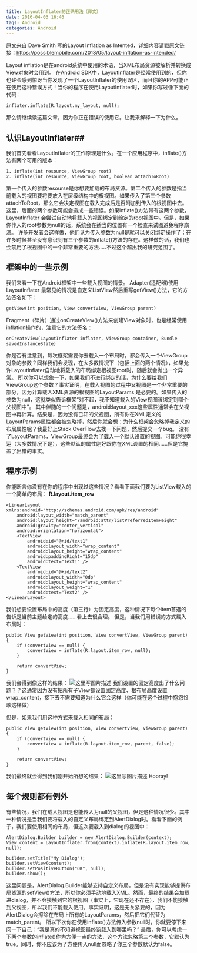 ```yaml
---
title: LayoutInflater的正确用法（译文）
date: 2016-04-03 16:46
tags: Android
categories: Android
---
```

原文来自 Dave Smith 写的Layout Inflation as Intented，详细内容请戳原文链接：https://possiblemobile.com/2013/05/layout-inflation-as-intended/

Layout inflation是在android系统中使用的术语，当XML布局资源被解析并转换成View对象时会用到。
在Android SDK中，LayoutInflater是经常使用到的，但你也许会感到惊讶当你发现了一个LayoutInflater的使用误区，而且你的APP可能正在使用这种错误方式！当你的程序在使用LayoutInflater时，如果你写过像下面的代码：

```
inflater.inflate(R.layout.my_layout, null);
```
那么请继续读这篇文章，因为你正在错误的使用它。让我来解释一下为什么。
<!--more-->
## 认识LayoutInflater##
我们首先看看LayoutInflater的工作原理是什么。在一个应用程序中，inflate()方法有两个可用的版本：

```
1. inflate(int resource, ViewGroup root)
2. inflate(int resource, ViewGroup root, boolean attachToRoot)
```
第一个传入的参数resourse是你想要加载的布局资源。第二个传入的参数是指当前载入的视图要将要放入在层级结构中的根视图。如果传入了第三个参数attachToRoot，那么它会决定视图在载入完成后是否附加到传入的根视图中去。
这里，后面的两个参数可能会造成一些错误。如果inflate()方法带有这两个参数，LayoutInflater 会尝试自动地将载入的视图绑定到给定的root视图中。但是，如果你传入的root参数为null的话，系统会在适当的位置有一个检查来试图避免程序崩溃。
许多开发者会这样做，他们认为传入参数为null是就可以关闭绑定操作了；在许多时候甚至没有意识到有三个参数的inflate()方法的存在。这样做的话，我们也会禁用了根视图中的一个非常重要的方法.....不过这个超出我的研究范围了。
## 框架中的一些示例 ##
我们来看一下在Android框架中一些载入视图的情景。
Adapter(适配器)使用LayoutInflater 最常见的情况是自定义ListView然后重写getView()方法，它的方法签名如下：
```
getView(int position, View convertView, ViewGroup parent)
```
Fragment（碎片）通过onCreateView()方法来创建View对象时，也是经常使用inflation操作的，注意它的方法签名：

```
onCreateView(LayoutInflater inflater, ViewGroup container, Bundle savedInstanceState)
```
你是否有注意到，每次框架需要你去载入一个布局时，都会传入一个ViewGroup对象的参数？同样我们会发现，在大多数情况下（包括上面的两个情况），如果允许LayoutInflater自动地将载入的布局绑定根视图root时，随后就会抛出一个异常。
所以你可以想象一下，如果我们不进行绑定的话，为什么要给我们ViewGroup这个参数？事实证明，在载入视图的过程中父视图是一个非常重要的部分，因为计算载入XML资源的根视图的LayoutParams 是必要的。如果传入的参数为null，这就类似告诉框架“对不起，我不知道载入的View视图该绑定到哪个父视图中”。
其中伴随的一个问题是，android:layout_xxx这些属性通常会在父视图中再计算。结果是，因为没有已知的父视图，所有你在XML定义的LayoutParams属性都会被忽略掉，然后你就会想：为什么框架会忽略掉我定义的布局属性呢？我最好上Stack OverFlow去找一下问题，然后提交一个bug。
没有了LayoutParams，ViewGroup最终会为了载入一个默认设置的视图。可能你很幸运（大多数情况下是），这些默认的属性刚好跟你在XML设置的相同......但是它掩盖了出错的事实。
## 程序示例 ##
你能断言你没有在你的程序中出现过这些情况？看看下面我们要为ListView载入的一个简单的布局：
**R.layout.item_row**

```
<LinearLayout xmlns:android="http://schemas.android.com/apk/res/android"
    android:layout_width="match_parent"
    android:layout_height="?android:attr/listPreferredItemHeight"
    android:gravity="center_vertical"
    android:orientation="horizontal">
    <TextView
        android:id="@+id/text1"
        android:layout_width="wrap_content"
        android:layout_height="wrap_content"
        android:paddingRight="15dp"
        android:text="Text1" />
    <TextView
        android:id="@+id/text2"
        android:layout_width="0dp"
        android:layout_height="wrap_content"
        android:layout_weight="1"
        android:text="Text2" />
</LinearLayout>
```
我们想要设置布局中的高度（第三行）为固定高度，这种情况下每个item首选的告诉是当前主题给定的高度......看上去很合理。
但是，当我们用错误的方式载入布局时：

```
public View getView(int position, View convertView, ViewGroup parent) {
    if (convertView == null) {
        convertView = inflate(R.layout.item_row, null);
    }
 
    return convertView;
}
```
我们会得到像这样的结果：
![这里写图片描述](http://img.blog.csdn.net/20160403161201837)
我们设置的固定高度出了什么问题？？这通常因为没有把所有子View都设置固定高度、根布局高度设置wrap_content，接下去不需要知道为什么它会这样（你可能在这个过程中抱怨谷歌这样做）

但是，如果我们用这种方式来载入相同的布局：

```
public View getView(int position, View convertView, ViewGroup parent) {
    if (convertView == null) {
        convertView = inflate(R.layout.item_row, parent, false);
    }
 
    return convertView;
}
```
我们最终就会得到我们刚开始所想的结果：
![这里写图片描述](http://img.blog.csdn.net/20160403162241544)
Hooray!

## 每个规则都有例外 ##
有些情况，我们在载入视图是也能传入为null的父视图，但是这种情况很少。其中一种情况是当我们要将载入的自定义布局绑定到AlertDialog时。看看下面的例子，我们要使用相同的布局，但这次要载入到dialog的视图中：

```
AlertDialog.Builder builder = new AlertDialog.Builder(context);
View content = LayoutInflater.from(context).inflate(R.layout.item_row, null);
 
builder.setTitle("My Dialog");
builder.setView(content);
builder.setPositiveButton("OK", null);
builder.show();
```

这里问题是，AlertDialog.Builder能够支持自定义布局，但是没有实现能够提供布局资源的setView()方法，所以你必须手动地载入XML。然而，最终的结果会加载进dialog，并不会接触到它的根视图（事实上，它现在还不存在），我们不能接触到父视图，所以我们不能载入使用。事实证明，这是无关紧要的，因为AlertDialog会擦除在布局上所有的LayoutParams，然后把它们代替为match_parent。
所以下次你在使用inflate()方法传入参数null时，你就要停下来问一下自己：“我是真的不知道视图最终该载入到哪里吗？”
最后，你可以考虑一下两个参数的inflate()作为方便一点的方法，这个方法忽略第三个参数，它默认为true。同时，你不应该为了方便传入null而忽略了你三个参数默认为false。